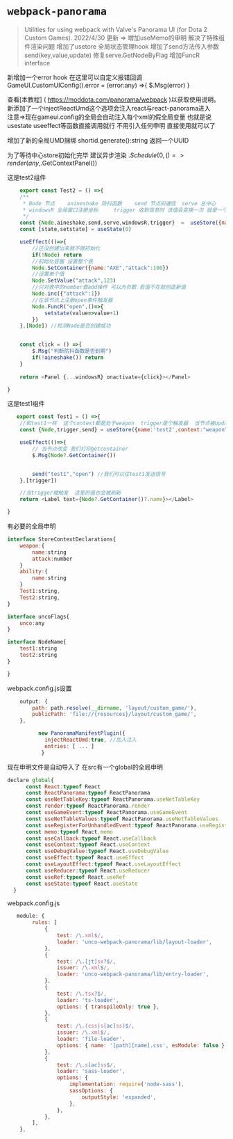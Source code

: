 # `webpack-panorama`

> Utilities for using webpack with Valve's Panorama UI (for Dota 2 Custom Games).
> 2022/4/30 更新 => 增加useMemo的申明 解决了特殊组件渲染问题 
> 增加了usetore 全局状态管理hook
> 增加了send方法传入参数  send(key,value,update)
> 修复serve.GetNodeByFlag
> 增加FuncR interface

新增加一个error hook  在这里可以自定义报错回调
GameUI.CustomUIConfig().error = (error:any) =>{
    $.Msg(error)
}

查看[本教程] ( https://moddota.com/panorama/webpack )以获取使用说明。  
新添加了一个injectReactUmd这个选项会注入react与react-panorama进入  
注意=>现在gameui.config的全局会自动注入每个xml的假全局变量
也就是说  usestate useeffect等函数直接调用就行  不用引入任何申明
直接使用就可以了

增加了新的全局UMD捆绑
shortid.generate():string  返回一个UUID

为了等待中心store初始化完毕
建议异步渲染
$.Schedule(0,()=>render(any,$.GetContextPanel())


这是test2组件
```javascript 
    export const Test2 = () =>{
    /**
     * Node 节点    anineshake 防抖函数    send 节点间通信  serve 总中心
     * windowsR 全局窗口注册坐标     trigger 收到信息时 该值会变换一次 就是一个触发器
     */
    const {Node,aineshake,send,serve,windowsR,trigger}  =  useStore({name:"test1",context:"weapon",flags:["unco"]})
    const [state,setstate] = useState(0)

    useEffect(()=>{
        //还没创建出来就不做初始化
        if(!Node) return
        //初始化容器 设置整个表
        Node.SetContainer({name:"AXE","attack":100})
        //设置单个值
        Node.SetValue("attack",123)
        //只对表中的number做add操作 可以为负数 若值不在就创造新值
        Node.inc({"attack":1})
        //在该节点上注册open事件触发器
        Node.FuncR("open",()=>{
            setstate(value=>value+1)
        })
    },[Node]) //检测Node是否创建成功


    const click = () =>{
        $.Msg("判断防抖函数是否到期")
        if(!aineshake()) return
    }
    
    return <Panel {...windowsR} onactivate={click}></Panel>

}

```

这是test1组件
```javascript 
   export const Test1 = () =>{
    //和test1一样  这个context都是处于weapon  trigger是个触发器  当节点被update就会被触发
    const {Node,trigger,send} = useStore({name:'test2',context:"weapon"})

    useEffect(()=>{
        // 当节点改变 我们打印getcontainer
        $.Msg(Node?.GetContainer())


        send("test1","open") //我们可以往test1发送信号
    },[trigger])

    //当trigger被触发  这里的值也会被刷新  
    return <Label text={Node?.GetContainer()?.name}></Label>

}


```


有必要的全局申明

```javascript 
interface StoreContextDeclarations{
    weapon:{
        name:string
        attack:number
    }
    ability:{
        name:string
    }
    Test1:string,
    Test2:string,
}

interface uncoFlags{
    unco:any
}

interface NodeName{
    test1:string
    test2:string
}

}


```
  
webpack.config.js设置
```javascript
    output: {
        path: path.resolve(__dirname, 'layout/custom_game/'),
        publicPath: 'file://{resources}/layout/custom_game/',
    },
``` 
```javascript
          new PanoramaManifestPlugin({
            injectReactUmd:true, //加入注入
            entries: [ ... ]
           }
```
现在申明文件是自动导入了 在src有一个global的全局申明

```javascript
declare global{
      const React:typeof React
      const ReactPanorama:typeof ReactPanorama
      const useNetTableKey:typeof ReactPanorama.useNetTableKey
      const render:typeof ReactPanorama.render
      const useGameEvent:typeof ReactPanorama.useGameEvent
      const useNetTableValues:typeof ReactPanorama.useNetTableValues
      const useRegisterForUnhandledEvent:typeof ReactPanorama.useRegisterForUnhandledEvent
      const memo:typeof React.memo
      const useCallback:typeof React.useCallback
      const useContext:typeof React.useContext
      const useDebugValue:typeof React.useDebugValue
      const useEffect:typeof React.useEffect
      const useLayoutEffect:typeof React.useLayoutEffect
      const useReducer:typeof React.useReducer
      const useRef:typeof React.useRef
      const useState:typeof React.useState
  }
```
webpack.config.js
```javascript
   module: {
        rules: [
            {
                test: /\.xml$/,
                loader: 'unco-webpack-panorama/lib/layout-loader',
            },
            {
                test: /\.[jt]sx?$/,
                issuer: /\.xml$/,
                loader: 'unco-webpack-panorama/lib/entry-loader',
            },
            {
                test: /\.tsx?$/,
                loader: 'ts-loader',
                options: { transpileOnly: true },
            },
            {
                test: /\.(css|s[ac]ss)$/,
                issuer: /\.xml$/,
                loader: 'file-loader',
                options: { name: '[path][name].css', esModule: false },
            },
            {
                test: /\.s[ac]ss$/,
                loader: 'sass-loader',
                options: {
                    implementation: require('node-sass'),
                    sassOptions: {
                        outputStyle: 'expanded',
                    },
                },
            },
        ],
    },
```


